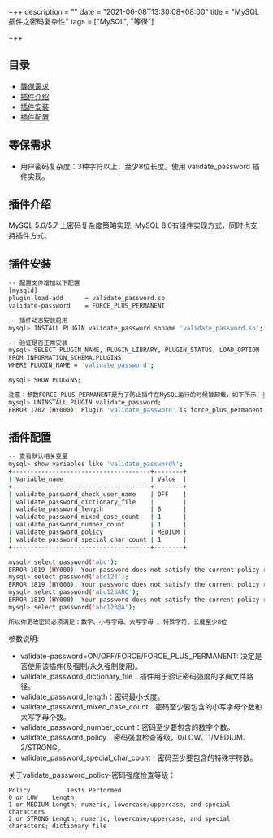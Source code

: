 +++
description = ""
date = "2021-06-08T13:30:08+08:00"
title = "MySQL插件之密码复杂性"
tags = ["MySQL", "等保"]

+++

## 目录

- [等保需求](#等保需求)
- [插件介绍](#插件介绍)
- [插件安装](#插件安装)
- [插件配置](#插件配置)


## 等保需求

- 用户密码复杂度：3种字符以上，至少8位长度。使用 validate_password 插件实现。

## 插件介绍

MySQL 5.6/5.7 上密码复杂度策略实现, MySQL 8.0有组件实现方式，同时也支持插件方式。

## 插件安装

```sh
-- 配置文件增加以下配置
[mysqld]
plugin-load-add      = validate_password.so
validate-password    = FORCE_PLUS_PERMANENT

-- 插件动态安装启用
mysql> INSTALL PLUGIN validate_password soname 'validate_password.so';

-- 验证是否正常安装
mysql> SELECT PLUGIN_NAME, PLUGIN_LIBRARY, PLUGIN_STATUS, LOAD_OPTION 
FROM INFORMATION_SCHEMA.PLUGINS 
WHERE PLUGIN_NAME = 'validate_password';

mysql> SHOW PLUGINS;

注意：参数FORCE_PLUS_PERMANENT是为了防止插件在MySQL运行的时候被卸载，如下所示，当你卸载插件时就会报错：
mysql> UNINSTALL PLUGIN validate_password;
ERROR 1702 (HY000): Plugin 'validate_password' is force_plus_permanent and can not be unloaded
```

## 插件配置

```sh
-- 查看默认相关变量
mysql> show variables like 'validate_password%';
+--------------------------------------+--------+
| Variable_name                        | Value  |
+--------------------------------------+--------+
| validate_password_check_user_name    | OFF    |
| validate_password_dictionary_file    |        |
| validate_password_length             | 8      |
| validate_password_mixed_case_count   | 1      |
| validate_password_number_count       | 1      |
| validate_password_policy             | MEDIUM |
| validate_password_special_char_count | 1      |
+--------------------------------------+--------+

mysql> select password('abc');
ERROR 1819 (HY000): Your password does not satisfy the current policy requirements
mysql> select password('abc123');
ERROR 1819 (HY000): Your password does not satisfy the current policy requirements
mysql> select password('abc123ABC');
ERROR 1819 (HY000): Your password does not satisfy the current policy requirements
mysql> select password('abc123@A');

所以你更改密码必须满足：数字、小写字母、大写字母 、特殊字符、长度至少8位
```

参数说明:

- validate-password=ON/OFF/FORCE/FORCE_PLUS_PERMANENT: 决定是否使用该插件(及强制/永久强制使用)。
- validate_password_dictionary_file：插件用于验证密码强度的字典文件路径。
- validate_password_length：密码最小长度。
- validate_password_mixed_case_count：密码至少要包含的小写字母个数和大写字母个数。
- validate_password_number_count：密码至少要包含的数字个数。
- validate_password_policy：密码强度检查等级，0/LOW、1/MEDIUM、2/STRONG。
- validate_password_special_char_count：密码至少要包含的特殊字符数。

关于validate_password_policy-密码强度检查等级：

```
Policy	        Tests Performed
0 or LOW   	Length
1 or MEDIUM	Length; numeric, lowercase/uppercase, and special characters
2 or STRONG	Length; numeric, lowercase/uppercase, and special characters; dictionary file
```
